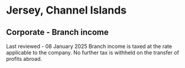 # Jersey, Channel Islands
## Corporate - Branch income
Last reviewed - 08 January 2025
Branch income is taxed at the rate applicable to the company. No further tax is withheld on the transfer of profits abroad.
